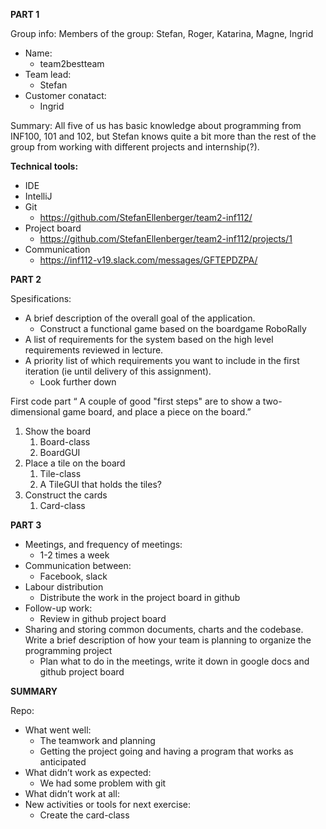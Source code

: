 
**PART 1**

Group info:
Members of the group:
Stefan, Roger, Katarina, Magne, Ingrid
* Name:
  * team2bestteam
* Team lead:
  * Stefan
* Customer conatact:
  * Ingrid
  
Summary: All five of us has basic knowledge about programming from INF100, 101 and 102, but Stefan knows quite a bit more than the rest of the group from working with different projects and internship(?). 


**Technical tools:**
* IDE
 * IntelliJ
* Git
  * https://github.com/StefanEllenberger/team2-inf112/
* Project board
  * https://github.com/StefanEllenberger/team2-inf112/projects/1
* Communication 
  * https://inf112-v19.slack.com/messages/GFTEPDZPA/

**PART 2**

Spesifications:
* A brief description of the overall goal of the application. 
  * Construct a functional game based on the boardgame RoboRally
* A list of requirements for the system based on the high level requirements reviewed in lecture. 
* A priority list of which requirements you want to include in the first iteration (ie until delivery of this assignment).
  * Look further down

First code part
“ A couple of good "first steps" are to show a two-dimensional game board, and place a piece on the board.”
1. Show the board
   1. Board-class
   1. BoardGUI 
1. Place a tile on the board
   1. Tile-class
   1. A TileGUI that holds the tiles?
1. Construct the cards
   1. Card-class

**PART 3**

* Meetings, and frequency of meetings: 
  * 1-2 times a week
* Communication between: 
  * Facebook, slack
* Labour distribution 
  * Distribute the work in the project board in github
* Follow-up work:
  * Review in github project board
* Sharing and storing common documents, charts and the codebase. Write a brief description of how your team is planning to organize the programming project
  * Plan what to do in the meetings, write it down in google docs and github project board

**SUMMARY**

Repo:
* What went well:
  * The teamwork and planning
  * Getting the project going and having a program that works as anticipated
* What didn’t work as expected:
  * We had some problem with git 
* What didn’t work at all:
* New activities or tools for next exercise:
  * Create the card-class

